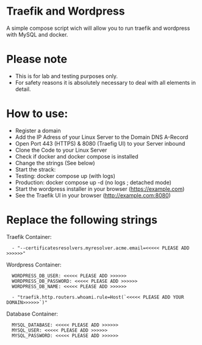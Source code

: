 # Traefik and Wordpress
A simple compose script wich will allow you to run traefik and wordpress with MySQL and docker.

# Please note
- This is for lab and testing purposes only.
- For safety reasons it is absolutely necessary to deal with all elements in detail.  

# How to use:
- Register a domain 
- Add the IP Adress of your Linux Server to the Domain DNS A-Record
- Open Port 443 (HTTPS) & 8080 (Traefig UI) to your Server inbound
- Clone the Code to your Linux Server 
- Check if docker and docker compose is installed 
- Change the strings (See below) 
- Start the strack:
- Testing: docker compose up (with logs)
- Production: docker compose up -d (no logs ; detached mode)
- Start the wordpress installer in your browser (https://example.com)
- See the Traefik UI in your browser (http://example.com:8080)


# Replace the following strings
      

Traefik Container:

      - "--certificatesresolvers.myresolver.acme.email=<<<<< PLEASE ADD >>>>>>"


Wordpress Container:

      WORDPRESS_DB_USER: <<<<< PLEASE ADD >>>>>> 
      WORDPRESS_DB_PASSWORD: <<<<< PLEASE ADD >>>>>> 
      WORDPRESS_DB_NAME: <<<<< PLEASE ADD >>>>>> 
      
      - "traefik.http.routers.whoami.rule=Host(`<<<<< PLEASE ADD YOUR DOMAIN>>>>>>`)"
      
Database Container:

      MYSQL_DATABASE: <<<<< PLEASE ADD >>>>>> 
      MYSQL_USER: <<<<< PLEASE ADD >>>>>> 
      MYSQL_PASSWORD: <<<<< PLEASE ADD >>>>>> 
      
      
